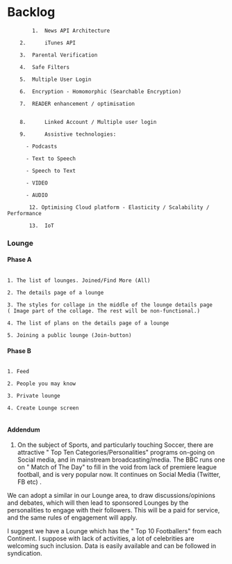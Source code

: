 # Backlog  



```
        1.	News API Architecture
	
	2.      iTunes API
  
	3.	Parental Verification
  
	4.	Safe Filters
  
	5.	Multiple User Login
  
	6.	Encryption - Homomorphic (Searchable Encryption)
  
	7.	READER enhancement / optimisation

	
	8.      Linked Account / Multiple user login
	
	9.      Assistive technologies:
	  
	  - Podcasts
	  
	  - Text to Speech 
	  
	  - Speech to Text
	  
	  - VIDEO
	  
	  - AUDIO

       12. Optimising Cloud platform - Elasticity / Scalability / Performance 

       13.  IoT 

  ```

### Lounge


#### Phase A

```

1. The list of lounges. Joined/Find More (All)

2. The details page of a lounge

3. The styles for collage in the middle of the lounge details page 
( Image part of the collage. The rest will be non-functional.) 

4. The list of plans on the details page of a lounge

5. Joining a public lounge (Join-button) 

```

#### Phase B 

```

1. Feed

2. People you may know

3. Private lounge

4. Create Lounge screen


```

#### Addendum

1. On the subject of Sports, and particularly touching Soccer, there are attractive " Top Ten Categories/Personalities" programs on-going on Social media, and in mainstream broadcasting/media. The BBC runs one on " Match of The Day" to fill in the void from lack of premiere league football, and is very popular now. It continues on Social Media (Twitter, FB etc) .

We can adopt a similar in our Lounge area, to draw discussions/opinions and debates, which will then lead to sponsored Lounges by the personalities to engage with their followers. This will be a paid for service, and the same rules of engagement will apply.

I suggest we have a Lounge which has  the " Top 10 Footballers" from each Continent. I suppose with lack of activities, a lot of celebrities are welcoming such inclusion. Data is easily available and can be followed in syndication.
